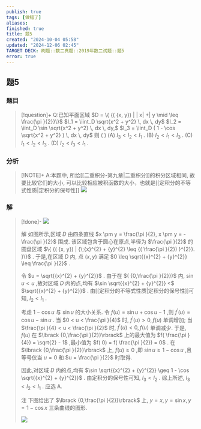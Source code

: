 ```yaml
---
publish: true
tags: [做错了]
aliases: 
finished: true
title: 题5
created: "2024-10-04 05:58"
updated: "2024-12-06 02:45"
TARGET DECK: 刷题::数二真题::2019年数二试题::题5
error: true
---
```

## 题5
### 题目
> [!question]+
> Q:已知平面区域 
> $D = \{ {( {x, y}) | | x| +| y \mid \leq \frac{\pi }{2}}\}$
> $I_1 = \iint_D \sqrt{x^2 + y^2} \, dx \, dy$
> $I_2 = \iint_D \sin \sqrt{x^2 + y^2} \, dx \, dy,$
> $I_3 = \iint_D ( 1 - \cos \sqrt{x^2 + y^2} ) \, dx \, dy$
> 则 ( )
> (A) $I_3 < I_2 < I_1$ .
> (B) $I_2 < I_1 < I_3$ .
> (C) $I_1 < I_2 < I_3$ .
> (D) $I_2 < I_3 < I_1$ .
### 分析
> [!NOTE]+
> A:本题中, 所给[[二重积分-第九章|二重积分]]的积分区域相同, 故要比较它们的大小, 可以比较相应被积函数的大小，也就是[[定积分的不等式性质|定积分的保号性]]
> ![](https://img.hwenyi.tech/202412061044859.webp)
### 解
> [!done]-
> ![](https://img.hwenyi.tech/202409302017969.webp)
> 
> 解 如图所示,区域 $D$ 由四条直线 $x \pm y = \frac{\pi }{2}, x \pm y = - \frac{\pi }{2}$ 围成. 该区域包含于圆心在原点,半径为 $\frac{\pi }{2}$ 的圆盘区域 $\{ {( {x, y}) | {\;{x}^{2} + {y}^{2} \leq {( \frac{\pi }{2}) }^{2}}. }\}$ . 于是,在区域 $D$ 内, 点 $( {x, y})$ 满足 $0 \leq \sqrt{{x}^{2} + {y}^{2}} \leq \frac{\pi }{2}$ .
> 
> 令 $u = \sqrt{{x}^{2} + {y}^{2}}$ . 由于在 $( {0,\frac{\pi }{2}})$ 内, $\sin u < u$ ,故对区域 $D$ 内的点,均有 $\sin \sqrt{{x}^{2} + {y}^{2}} <$ $\sqrt{{x}^{2} + {y}^{2}}$ . 由[[定积分的不等式性质|定积分的保号性]]可知, ${I}_{2} < {I}_{1}$ .
> 
> 考虑 $1 - \cos u$ 与 $\sin u$ 的大小关系. 令 $f( u) = \sin u + \cos u - 1$ ,则 ${f}^{\prime }( u) = \cos u - \sin u$ . 当 $0 < u < \frac{\pi }{4}$ 时, ${f}^{\prime }( u) > 0, f( u)$ 单调增加; 当 $\frac{\pi }{4} < u < \frac{\pi }{2}$ 时, ${f}^{\prime }( u) < 0, f( u)$ 单调减少. 于是, $f( u)$ 在 $\lbrack {0,\frac{\pi }{2}}\rbrack$ 上的最大值为 $f( \frac{\pi }{4}) = \sqrt{2} - 1$ ,最小值为 $f( 0) = f( \frac{\pi }{2}) = 0$ . 在 $\lbrack {0,\frac{\pi }{2}}\rbrack$ 上, $f( u) \geq 0$ ,即 $\sin u \geq 1 - \cos u$ ,且等号仅当 $u = 0$ 和 $u = \frac{\pi }{2}$ 时取得.
> 
> 因此,对区域 $D$ 内的点,均有 $\sin \sqrt{{x}^{2} + {y}^{2}} \geq 1 - \cos \sqrt{{x}^{2} + {y}^{2}}$ . 由定积分的保号性可知, ${I}_{3} < {I}_{2}$ . 综上所述, ${I}_{3} < {I}_{2} < {I}_{1}$ . 应选 A.
> 
> 注 下图给出了 $\lbrack {0,\frac{\pi }{2}}\rbrack$ 上, $y = x, y = \sin x, y = 1 - \cos x$ 三条曲线的图形.
> 
> ![](https://img.hwenyi.tech/202409302017970.webp)